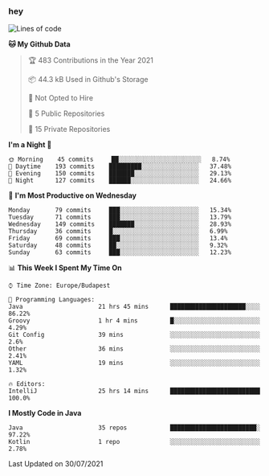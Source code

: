 ### hey

<!--START_SECTION:waka-->
![Lines of code](https://img.shields.io/badge/From%20Hello%20World%20I%27ve%20Written-69813%20lines%20of%20code-blue)

**🐱 My Github Data** 

> 🏆 483 Contributions in the Year 2021
 > 
> 📦 44.3 kB Used in Github's Storage 
 > 
> 🚫 Not Opted to Hire
 > 
> 📜 5 Public Repositories 
 > 
> 🔑 15 Private Repositories  
 > 
**I'm a Night 🦉** 

```text
🌞 Morning    45 commits     ██░░░░░░░░░░░░░░░░░░░░░░░   8.74% 
🌆 Daytime    193 commits    █████████░░░░░░░░░░░░░░░░   37.48% 
🌃 Evening    150 commits    ███████░░░░░░░░░░░░░░░░░░   29.13% 
🌙 Night      127 commits    ██████░░░░░░░░░░░░░░░░░░░   24.66%

```
📅 **I'm Most Productive on Wednesday** 

```text
Monday       79 commits     ███░░░░░░░░░░░░░░░░░░░░░░   15.34% 
Tuesday      71 commits     ███░░░░░░░░░░░░░░░░░░░░░░   13.79% 
Wednesday    149 commits    ███████░░░░░░░░░░░░░░░░░░   28.93% 
Thursday     36 commits     █░░░░░░░░░░░░░░░░░░░░░░░░   6.99% 
Friday       69 commits     ███░░░░░░░░░░░░░░░░░░░░░░   13.4% 
Saturday     48 commits     ██░░░░░░░░░░░░░░░░░░░░░░░   9.32% 
Sunday       63 commits     ███░░░░░░░░░░░░░░░░░░░░░░   12.23%

```


📊 **This Week I Spent My Time On** 

```text
⌚︎ Time Zone: Europe/Budapest

💬 Programming Languages: 
Java                     21 hrs 45 mins      █████████████████████░░░░   86.22% 
Groovy                   1 hr 4 mins         █░░░░░░░░░░░░░░░░░░░░░░░░   4.29% 
Git Config               39 mins             ░░░░░░░░░░░░░░░░░░░░░░░░░   2.6% 
Other                    36 mins             ░░░░░░░░░░░░░░░░░░░░░░░░░   2.41% 
YAML                     19 mins             ░░░░░░░░░░░░░░░░░░░░░░░░░   1.32%

🔥 Editors: 
IntelliJ                 25 hrs 14 mins      █████████████████████████   100.0%

```

**I Mostly Code in Java** 

```text
Java                     35 repos            ████████████████████████░   97.22% 
Kotlin                   1 repo              ░░░░░░░░░░░░░░░░░░░░░░░░░   2.78%

```



 Last Updated on 30/07/2021
<!--END_SECTION:waka-->
